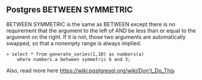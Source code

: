 ## Postgres BETWEEN SYMMETRIC


BETWEEN SYMMETRIC is the same as BETWEEN except there is no requirement that the argument to the left of AND be less than or equal to the argument on the right. If it is not, those two arguments are automatically swapped, so that a nonempty range is always implied.

```
> select * from generate_series(1,10) as numbers(a)
    where numbers.a between symmetric 6 and 3;
```

Also, read more here
https://wiki.postgresql.org/wiki/Don't_Do_This
